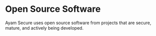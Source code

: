 # Open Source Software

Ayam Secure uses open source software from projects that are secure, mature, and actively being developed.
